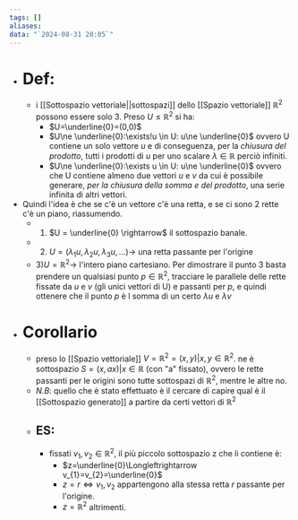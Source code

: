 ```yaml
---
tags: []
aliases: 
data: "`2024-08-31 20:05`"
---
```

- # Def:
	- i [[Sottospazio vettoriale||sottospazi]] dello [[Spazio vettoriale]] $\mathbb{R}^2$ possono essere solo 3. Preso $U \leq \mathbb{R}^2$ si ha:
		- $U=\underline{0}=(0,0)$
		- $U\ne \underline{0}:\exists!u \in U: u\ne \underline{0}$ ovvero U contiene un solo vettore $u$ e di conseguenza, per la _chiusura del prodotto_, tutti i prodotti di $u$ per uno scalare $\lambda \in \mathbb{R}$ perciò infiniti.
		- $U\ne \underline{0}:\exists u \in U: u\ne \underline{0}$ ovvero che U contiene almeno due vettori $u$ e $v$ da cui è possibile generare, _per la chiusura della somma e del prodotto_, una serie infinita di altri vettori.
- Quindi l'idea è che se c'è un vettore c'è una retta, e se ci sono 2 rette c'è un piano, riassumendo.
	- 1) $U = \underline{0} \rightarrow$ il sottospazio banale.
	- 2) $U = (\lambda_{1}u,\lambda_{2}u,\lambda_{3}u,...)\rightarrow$ una retta passante per l'origine
	- 3)$U=\mathbb{R}^{2}\rightarrow$ l'intero piano cartesiano.
	Per dimostrare il punto 3 basta prendere un qualsiasi punto $p \in \mathbb{R}^2$, tracciare le parallele delle rette fissate da $u$ e $v$ (gli unici vettori di U) e passanti per $p$, e quindi ottenere che il punto $p$ è l somma di un certo $\lambda u$ e $\lambda v$ 
- # Corollario
	- preso lo [[Spazio vettoriale]] $V=\mathbb{R}^{2}=(x,y)|x,y\in \mathbb{R}^{2}$. ne è  sottospazio $S=(x,ax)|x\in \mathbb{R}$ (con "a" fissato), ovvero le rette passanti per le origini sono tutte sottospazi di $\mathbb{R}^{2}$, mentre le altre no.
	- _N.B_: quello che è stato effettuato è il cercare di capire qual è il [[Sottospazio generato]] a partire da certi vettori di $\mathbb{R}^{2}$
	- ## ES:
		- fissati $v_{1}, v_{2} \in \mathbb{R}^{2}$, il più piccolo sottospazio z che li contiene è:
			- $z=\underline{0}\Longleftrightarrow v_{1}=v_{2}=\underline{0}$
			- $z=r \Longleftrightarrow v_{1},v_{2}$ appartengono alla stessa retta $r$ passante per l'origine.
			- $z=\mathbb{R}^{2}$ altrimenti.